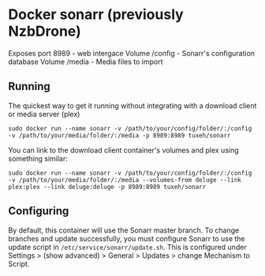 # Docker sonarr (previously NzbDrone)

Exposes port 8989 - web intergace
Volume /config - Sonarr's configuration database
Volume /media - Media files to import

## Running

The quickest way to get it running without integrating with a download client or media server (plex)
```
sudo docker run --name sonarr -v /path/to/your/config/folder/:/config -v /path/to/your/media/folder/:/media -p 8989:8989 tuxeh/sonarr
```

You can link to the download client container's volumes and plex using something similar:
```
sudo docker run --name sonarr -v /path/to/your/config/folder/:/config -v /path/to/your/media/folder/:/media --volumes-from deluge --link plex:plex --link deluge:deluge -p 8989:8989 tuxeh/sonarr
```

## Configuring

By default, this container will use the Sonarr master branch. To change branches and update successfully, you must configure Sonarr to use the update script in ```/etc/service/sonarr/update.sh```. This is configured under Settings > (show advanced) > General > Updates > change Mechanism to Script.
